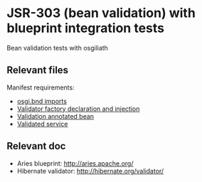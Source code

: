 # JSR-303 (bean validation) with blueprint integration tests

Bean validation tests with osgiliath

## Relevant files
Manifest requirements: 

* [osgi.bnd imports](https://github.com/OsgiliathEnterprise/net.osgiliath.parent/blob/master/net.osgiliath.framework/net.osgiliath.features/net.osgiliath.feature.itests/net.osgiliath.feature.itest.validation.spring/osgi.bnd)
* [Validator factory declaration and injection](https://github.com/OsgiliathEnterprise/net.osgiliath.parent/blob/master/net.osgiliath.framework/net.osgiliath.features/net.osgiliath.feature.itests/net.osgiliath.feature.itest.validation.spring/src/main/resources/OSGI-INF/blueprint/validation.osgi-context.xml)
* [Validation annotated bean](https://github.com/OsgiliathEnterprise/net.osgiliath.parent/blob/master/net.osgiliath.framework/net.osgiliath.features/net.osgiliath.feature.itests/net.osgiliath.feature.itest.validation.spring/src/main/java/net/osgiliath/feature/itest/validation/spring/HelloObject.java)
* [Validated service](https://github.com/OsgiliathEnterprise/net.osgiliath.parent/blob/master/net.osgiliath.framework/net.osgiliath.features/net.osgiliath.feature.itests/net.osgiliath.feature.itest.validation.spring/src/main/java/net/osgiliath/feature/itest/validation/spring/impl/ValidatorFactorySample.java)

## Relevant doc

* Aries blueprint: http://aries.apache.org/
* Hibernate validator: http://hibernate.org/validator/
